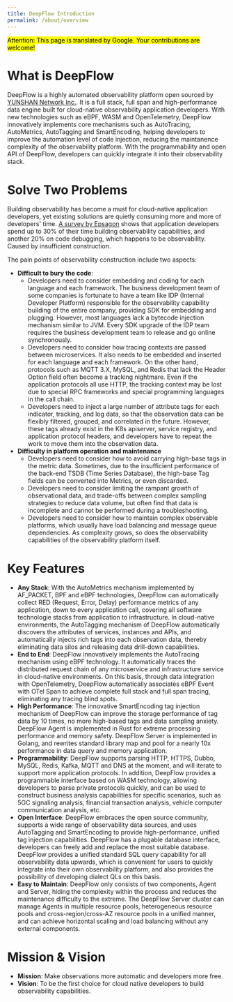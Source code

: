 ```yaml
---
title: DeepFlow Introduction
permalink: /about/overview
---
```


<mark>Attention: This page is translated by Google. Your contributions are welcome!</mark>

# What is DeepFlow

DeepFlow is a highly automated observability platform open sourced by [YUNSHAN Network Inc.](https://yunshan.net). It is a full stack, full span and high-performance data engine built for cloud-native observability application developers. With new technologies such as eBPF, WASM and OpenTelemetry, DeepFlow innovatively implements core mechanisms such as AutoTracing, AutoMetrics, AutoTagging and SmartEncoding, helping developers to improve the automation level of code injection, reducing the maintanence complexity of the observability platform. With the programmability and open API of DeepFlow, developers can quickly integrate it into their observability stack.

# Solve Two Problems

Building observability has become a must for cloud-native application developers, yet existing solutions are quietly consuming more and more of developers' time. [A survey by Epsagon](https://thenewstack.io/observability-takes-too-much-developer-time-so-automate-it/) shows that application developers spend up to 30% of their time building observability capabilities, and another 20% on code debugging, which happens to be observability. Caused by insufficient construction.

The pain points of observability construction include two aspects:
- **Difficult to bury the code**:
  - Developers need to consider embedding and coding for each language and each framework. The business development team of some companies is fortunate to have a team like IDP (Internal Developer Platform) responsible for the observability capability building of the entire company, providing SDK for embedding and plugging. However, most languages lack a bytecode injection mechanism similar to JVM. Every SDK upgrade of the IDP team requires the business development team to release and go online synchronously.
  - Developers need to consider how tracing contexts are passed between microservices. It also needs to be embedded and inserted for each language and each framework. On the other hand, protocols such as MQTT 3.X, MySQL, and Redis that lack the Header Option field often become a tracking nightmare. Even if the application protocols all use HTTP, the tracking context may be lost due to special RPC frameworks and special programming languages in the call chain.
  - Developers need to inject a large number of attribute tags for each indicator, tracking, and log data, so that the observation data can be flexibly filtered, grouped, and correlated in the future. However, these tags already exist in the K8s apiserver, service registry, and application protocol headers, and developers have to repeat the work to move them into the observation data.
- **Difficulty in platform operation and maintenance**
  - Developers need to consider how to avoid carrying high-base tags in the metric data. Sometimes, due to the insufficient performance of the back-end TSDB (Time Series Database), the high-base Tag fields can be converted into Metrics, or even discarded.
  - Developers need to consider limiting the rampant growth of observational data, and trade-offs between complex sampling strategies to reduce data volume, but often find that data is incomplete and cannot be performed during a troubleshooting.
  - Developers need to consider how to maintain complex observable platforms, which usually have load balancing and message queue dependencies. As complexity grows, so does the observability capabilities of the observability platform itself.

# Key Features

- **Any Stack**: With the AutoMetrics mechanism implemented by AF\_PACKET, BPF and eBPF technologies, DeepFlow can automatically collect RED (Request, Error, Delay) performance metrics of any application, down to every application call, covering all software technologie stacks from application to infrastructure. In cloud-native environments, the AutoTagging mechanism of DeepFlow automatically discovers the attributes of services, instances and APIs, and automatically injects rich tags into each observation data, thereby eliminating data silos and releasing data drill-down capabilities.
- **End to End**: DeepFlow innovatively implements the AutoTracing mechanism using eBPF technology. It automatically traces the distributed request chain of any microservice and infrastructure service in cloud-native environments. On this basis, through data integration with OpenTelemetry, DeepFlow automatically associates eBPF Event with OTel Span to achieve complete full stack and full span tracing, eliminating any tracing blind spots.
- **High Performance**: The innovative SmartEncoding tag injection mechanism of DeepFlow can improve the storage performance of tag data by 10 times, no more high-based tags and data sampling anxiety. DeepFlow Agent is implemented in Rust for extreme processing performance and memory safety. DeepFlow Server is implemented in Golang, and rewrites standard library map and pool for a nearly 10x performance in data query and memory application.
- **Programmability**: DeepFlow supports parsing HTTP, HTTPS, Dubbo, MySQL, Redis, Kafka, MQTT and DNS at the moment, and will iterate to support more application protocols. In addition, DeepFlow provides a programmable interface based on WASM technology, allowing developers to parse private protocols quickly, and can be used to construct business analysis capabilities for specific scenarios, such as 5GC signaling analysis, financial transaction analysis, vehicle computer communication analysis, etc.
- **Open Interface**: DeepFlow embraces the open source community, supports a wide range of observability data sources, and uses AutoTagging and SmartEncoding to provide high-performance, unified tag injection capabilities. DeepFlow has a plugable database interface, developers can freely add and replace the most suitable database. DeepFlow provides a unified standard SQL query capability for all observability data upwards, which is convenient for users to quickly integrate into their own observability platform, and also provides the possibility of developing dialect QLs on this basis.
- **Easy to Maintain**: DeepFlow only consists of two components, Agent and Server, hiding the complexity within the process and reduces the maintenance difficulty to the extreme. The DeepFlow Server cluster can manage Agents in multiple resource pools, heterogeneous resource pools and cross-region/cross-AZ resource pools in a unified manner, and can achieve horizontal scaling and load balancing without any external components.

# Mission & Vision

- **Mission**: Make observations more automatic and developers more free.
- **Vision**: To be the first choice for cloud native developers to build observability capabilities.
